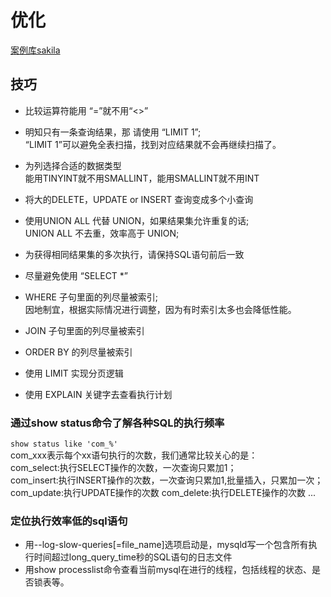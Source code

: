 # 优化
[案例库sakila](http://downloads.mysql.com/docs/sakila-db.zip)
## 技巧
- 比较运算符能用 “=”就不用“<>”  

- 明知只有一条查询结果，那 请使用 “LIMIT 1”;  
  “LIMIT 1”可以避免全表扫描，找到对应结果就不会再继续扫描了。  
  
- 为列选择合适的数据类型  
  能用TINYINT就不用SMALLINT，能用SMALLINT就不用INT  
  
- 将大的DELETE，UPDATE or INSERT 查询变成多个小查询  

- 使用UNION ALL 代替 UNION，如果结果集允许重复的话;  
  UNION ALL 不去重，效率高于 UNION;  
  
- 为获得相同结果集的多次执行，请保持SQL语句前后一致  

- 尽量避免使用 “SELECT *”  

- WHERE 子句里面的列尽量被索引;  
  因地制宜，根据实际情况进行调整，因为有时索引太多也会降低性能。  
  
- JOIN 子句里面的列尽量被索引  

- ORDER BY 的列尽量被索引  

- 使用 LIMIT 实现分页逻辑  

- 使用 EXPLAIN 关键字去查看执行计划  
### 通过show status命令了解各种SQL的执行频率
`show status like 'com_%'`  
com_xxx表示每个xx语句执行的次数，我们通常比较关心的是：  
com_select:执行SELECT操作的次数，一次查询只累加1；  
com_insert:执行INSERT操作的次数，一次查询只累加1,批量插入，只累加一次；  
com_update:执行UPDATE操作的次数
com_delete:执行DELETE操作的次数
...
### 定位执行效率低的sql语句
- 用--log-slow-queries[=file_name]选项启动是，mysqld写一个包含所有执行时间超过long_query_time秒的SQL语句的日志文件  
- 用show processlist命令查看当前mysql在进行的线程，包括线程的状态、是否锁表等。  

